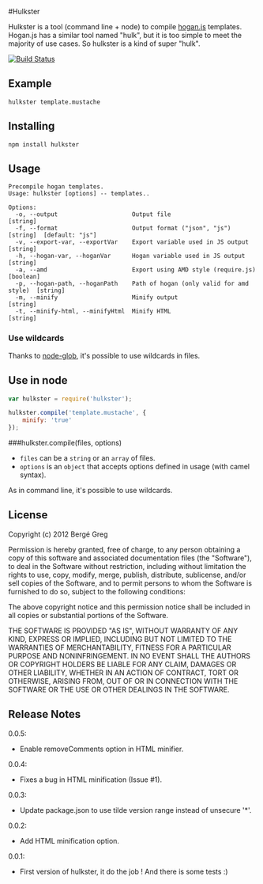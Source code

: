 #Hulkster

Hulkster is a tool (command line + node) to compile [hogan.js](http://twitter.github.com/hogan.js/) templates. Hogan.js has a similar tool named "hulk", but it is too simple to meet the majority of use cases. So hulkster is a kind of super "hulk".

[![Build Status](https://travis-ci.org/neoziro/hulkster.png?branch=master)](https://travis-ci.org/neoziro/hulkster)

## Example

````
hulkster template.mustache
````

## Installing

````
npm install hulkster
````

## Usage

````
Precompile hogan templates.
Usage: hulkster [options] -- templates..

Options:
  -o, --output                     Output file                               [string]
  -f, --format                     Output format ("json", "js")              [string]  [default: "js"]
  -v, --export-var, --exportVar    Export variable used in JS output         [string]
  -h, --hogan-var, --hoganVar      Hogan variable used in JS output          [string]
  -a, --amd                        Export using AMD style (require.js)       [boolean]
  -p, --hogan-path, --hoganPath    Path of hogan (only valid for amd style)  [string]
  -m, --minify                     Minify output                             [string]
  -t, --minify-html, --minifyHtml  Minify HTML                               [string]
````

### Use wildcards

Thanks to [node-glob](https://github.com/isaacs/node-glob), it's possible to use wildcards in files.

## Use in node

````javascript
var hulkster = require('hulkster');

hulkster.compile('template.mustache', {
	minify: 'true'
});
````

###hulkster.compile(files, options)

* `files` can be a `string` or an `array` of files.
* `options` is an `object` that accepts options defined in usage (with camel syntax).

As in command line, it's possible to use wildcards.

## License

Copyright (c) 2012 Bergé Greg

Permission is hereby granted, free of charge, to any person obtaining a copy of this software and associated documentation files (the "Software"), to deal in the Software without restriction, including without limitation the rights to use, copy, modify, merge, publish, distribute, sublicense, and/or sell copies of the Software, and to permit persons to whom the Software is furnished to do so, subject to the following conditions:

The above copyright notice and this permission notice shall be included in all copies or substantial portions of the Software.

THE SOFTWARE IS PROVIDED "AS IS", WITHOUT WARRANTY OF ANY KIND, EXPRESS OR IMPLIED, INCLUDING BUT NOT LIMITED TO THE WARRANTIES OF MERCHANTABILITY, FITNESS FOR A PARTICULAR PURPOSE AND NONINFRINGEMENT. IN NO EVENT SHALL THE AUTHORS OR COPYRIGHT HOLDERS BE LIABLE FOR ANY CLAIM, DAMAGES OR OTHER LIABILITY, WHETHER IN AN ACTION OF CONTRACT, TORT OR OTHERWISE, ARISING FROM, OUT OF OR IN CONNECTION WITH THE SOFTWARE OR THE USE OR OTHER DEALINGS IN THE SOFTWARE.

## Release Notes

0.0.5:

* Enable removeComments option in HTML minifier.

0.0.4:

* Fixes a bug in HTML minification (Issue #1).

0.0.3:

* Update package.json to use tilde version range instead of unsecure '*'.

0.0.2:

* Add HTML minification option.

0.0.1: 
 
* First version of hulkster, it do the job ! And there is some tests :)
